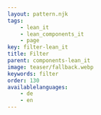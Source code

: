 ```yaml
---
layout: pattern.njk
tags: 
    - lean_it
    - lean_components_it
    - page
key: filter-lean_it
title: Filter
parent: components-lean_it
image: teaser/fallback.webp
keywords: filter
order: 130
availablelanguages: 
    - de
    - en
---
```

